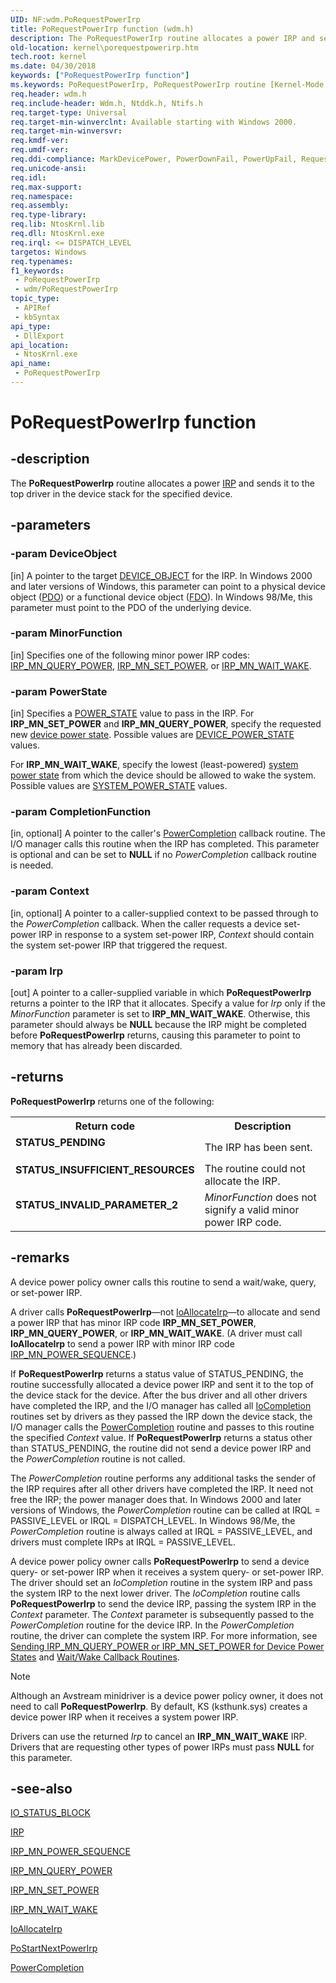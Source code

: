 ```yaml
---
UID: NF:wdm.PoRequestPowerIrp
title: PoRequestPowerIrp function (wdm.h)
description: The PoRequestPowerIrp routine allocates a power IRP and sends it to the top driver in the device stack for the specified device.
old-location: kernel\porequestpowerirp.htm
tech.root: kernel
ms.date: 04/30/2018
keywords: ["PoRequestPowerIrp function"]
ms.keywords: PoRequestPowerIrp, PoRequestPowerIrp routine [Kernel-Mode Driver Architecture], kernel.porequestpowerirp, portn_d417d88c-2f6d-4af9-b7de-455dfcc1b9df.xml, wdm/PoRequestPowerIrp
req.header: wdm.h
req.include-header: Wdm.h, Ntddk.h, Ntifs.h
req.target-type: Universal
req.target-min-winverclnt: Available starting with Windows 2000.
req.target-min-winversvr: 
req.kmdf-ver: 
req.umdf-ver: 
req.ddi-compliance: MarkDevicePower, PowerDownFail, PowerUpFail, RequestedPowerIrp, HwStorPortProhibitedDDIs
req.unicode-ansi: 
req.idl: 
req.max-support: 
req.namespace: 
req.assembly: 
req.type-library: 
req.lib: NtosKrnl.lib
req.dll: NtosKrnl.exe
req.irql: <= DISPATCH_LEVEL
targetos: Windows
req.typenames: 
f1_keywords:
 - PoRequestPowerIrp
 - wdm/PoRequestPowerIrp
topic_type:
 - APIRef
 - kbSyntax
api_type:
 - DllExport
api_location:
 - NtosKrnl.exe
api_name:
 - PoRequestPowerIrp
---
```


# PoRequestPowerIrp function


## -description

The <b>PoRequestPowerIrp</b> routine allocates a power <a href="/windows-hardware/drivers/ddi/wdm/ns-wdm-_irp">IRP</a> and sends it to the top driver in the device stack for the specified device.

## -parameters

### -param DeviceObject 

[in]
A pointer to the target <a href="/windows-hardware/drivers/ddi/wdm/ns-wdm-_device_object">DEVICE_OBJECT</a> for the IRP. In Windows 2000 and later versions of Windows, this parameter can point to a physical device object (<a href="/windows-hardware/drivers/">PDO</a>) or a functional device object (<a href="/windows-hardware/drivers/">FDO</a>). In Windows 98/Me, this parameter must point to the PDO of the underlying device.

### -param MinorFunction 

[in]
Specifies one of the following minor power IRP codes: <a href="/windows-hardware/drivers/kernel/irp-mn-query-power">IRP_MN_QUERY_POWER</a>, <a href="/windows-hardware/drivers/kernel/irp-mn-set-power">IRP_MN_SET_POWER</a>, or <a href="/windows-hardware/drivers/kernel/irp-mn-wait-wake">IRP_MN_WAIT_WAKE</a>.

### -param PowerState 

[in]
Specifies a <a href="/windows-hardware/drivers/ddi/wdm/ns-wdm-_power_state">POWER_STATE</a> value to pass in the IRP. For <b>IRP_MN_SET_POWER</b> and <b>IRP_MN_QUERY_POWER</b>, specify the requested new <a href="/windows-hardware/drivers/kernel/device-power-states">device power state</a>. Possible values are <a href="/windows-hardware/drivers/ddi/wudfddi/ne-wudfddi-_device_power_state">DEVICE_POWER_STATE</a> values.

For <b>IRP_MN_WAIT_WAKE</b>, specify the lowest (least-powered) <a href="/windows-hardware/drivers/kernel/system-power-states">system power state</a> from which the device should be allowed to wake the system. Possible values are <a href="/windows-hardware/drivers/ddi/wdm/ne-wdm-_system_power_state">SYSTEM_POWER_STATE</a> values.

### -param CompletionFunction 

[in, optional]
A pointer to the caller's <a href="/windows-hardware/drivers/ddi/wdm/nc-wdm-request_power_complete">PowerCompletion</a> callback routine. The I/O manager calls this routine when the IRP has completed. This parameter is optional and can be set to <b>NULL</b> if no <i>PowerCompletion</i> callback routine is needed.

### -param Context 

[in, optional]
A pointer to a caller-supplied context to be passed through to the <i>PowerCompletion</i> callback. When the caller requests a device set-power IRP in response to a system set-power IRP, <i>Context</i> should contain the system set-power IRP that triggered the request.

### -param Irp 

[out]
A pointer to a caller-supplied variable in which <b>PoRequestPowerIrp</b> returns a pointer to the IRP that it allocates. Specify a value for <i>Irp</i> only if the <i>MinorFunction</i> parameter is set to <b>IRP_MN_WAIT_WAKE</b>. Otherwise, this parameter should always be <b>NULL</b> because the IRP might be completed before <b>PoRequestPowerIrp</b> returns, causing this parameter to point to memory that has already been discarded.

## -returns

<b>PoRequestPowerIrp</b> returns one of the following:

<table>
<tr>
<th>Return code</th>
<th>Description</th>
</tr>
<tr>
<td width="40%">
<dl>
<dt><b>STATUS_PENDING</b></dt>
</dl>
</td>
<td width="60%">
The IRP has been sent.

</td>
</tr>
<tr>
<td width="40%">
<dl>
<dt><b>STATUS_INSUFFICIENT_RESOURCES</b></dt>
</dl>
</td>
<td width="60%">
The routine could not allocate the IRP.

</td>
</tr>
<tr>
<td width="40%">
<dl>
<dt><b>STATUS_INVALID_PARAMETER_2</b></dt>
</dl>
</td>
<td width="60%">
<i>MinorFunction</i> does not signify a valid minor power IRP code.

</td>
</tr>
</table>

## -remarks

A device power policy owner calls this routine to send a wait/wake, query, or set-power IRP.

A driver calls <b>PoRequestPowerIrp</b>—not <a href="/windows-hardware/drivers/ddi/wdm/nf-wdm-ioallocateirp">IoAllocateIrp</a>—to allocate and send a power IRP that has minor IRP code <b>IRP_MN_SET_POWER</b>, <b>IRP_MN_QUERY_POWER</b>, or <b>IRP_MN_WAIT_WAKE</b>. (A driver must call <b>IoAllocateIrp</b> to send a power IRP with minor IRP code <a href="/windows-hardware/drivers/kernel/irp-mn-power-sequence">IRP_MN_POWER_SEQUENCE</a>.) 

If <b>PoRequestPowerIrp</b> returns a status value of STATUS_PENDING, the routine successfully allocated a device power IRP and sent it to the top of the device stack for the device. After the bus driver and all other drivers have completed the IRP, and the I/O manager has called all <a href="/windows-hardware/drivers/ddi/wdm/nc-wdm-io_completion_routine">IoCompletion</a> routines set by drivers as they passed the IRP down the device stack, the I/O manager calls the <a href="/windows-hardware/drivers/ddi/wdm/nc-wdm-request_power_complete">PowerCompletion</a> routine and passes to this routine the specified <i>Context</i> value. If <b>PoRequestPowerIrp</b> returns a status other than STATUS_PENDING, the routine did not send a device power IRP and the <i>PowerCompletion</i> routine is not called.

The <i>PowerCompletion</i> routine performs any additional tasks the sender of the IRP requires after all other drivers have completed the IRP. It need not free the IRP; the power manager does that. In Windows 2000 and later versions of Windows, the <i>PowerCompletion</i> routine can be called at IRQL = PASSIVE_LEVEL or IRQL = DISPATCH_LEVEL. In Windows 98/Me, the <i>PowerCompletion</i> routine is always called at IRQL = PASSIVE_LEVEL, and drivers must complete IRPs at IRQL = PASSIVE_LEVEL.

A device power policy owner calls <b>PoRequestPowerIrp</b> to send a device query- or set-power IRP when it receives a system query- or set-power IRP. The driver should set an <i>IoCompletion</i> routine in the system IRP and pass the system IRP to the next lower driver. The <i>IoCompletion</i> routine calls <b>PoRequestPowerIrp</b> to send the device IRP, passing the system IRP in the <i>Context</i> parameter. The <i>Context</i> parameter is subsequently passed to the <i>PowerCompletion</i> routine for the device IRP. In the <i>PowerCompletion</i> routine, the driver can complete the system IRP. For more information, see <a href="/windows-hardware/drivers/kernel/sending-irp-mn-query-power-or-irp-mn-set-power-for-device-power-states">Sending IRP_MN_QUERY_POWER or IRP_MN_SET_POWER for Device Power States</a> and <a href="/windows-hardware/drivers/kernel/wait-wake-callback-routines">Wait/Wake Callback Routines</a>.

> [!NOTE]
>
> Although an Avstream minidriver is a device power policy owner, it does not need to call <b>PoRequestPowerIrp</b>. By default, KS (ksthunk.sys) creates a device power IRP when it receives a system power IRP.

Drivers can use the returned <i>Irp</i> to cancel an <b>IRP_MN_WAIT_WAKE</b> IRP. Drivers that are requesting other types of power IRPs must pass <b>NULL</b> for this parameter.

## -see-also

<a href="/windows-hardware/drivers/ddi/wdm/ns-wdm-_io_status_block">IO_STATUS_BLOCK</a>



<a href="/windows-hardware/drivers/ddi/wdm/ns-wdm-_irp">IRP</a>



<a href="/windows-hardware/drivers/kernel/irp-mn-power-sequence">IRP_MN_POWER_SEQUENCE</a>



<a href="/windows-hardware/drivers/kernel/irp-mn-query-power">IRP_MN_QUERY_POWER</a>



<a href="/windows-hardware/drivers/kernel/irp-mn-set-power">IRP_MN_SET_POWER</a>



<a href="/windows-hardware/drivers/kernel/irp-mn-wait-wake">IRP_MN_WAIT_WAKE</a>



<a href="/windows-hardware/drivers/ddi/wdm/nf-wdm-ioallocateirp">IoAllocateIrp</a>



<a href="/windows-hardware/drivers/ddi/ntifs/nf-ntifs-postartnextpowerirp">PoStartNextPowerIrp</a>



<a href="/windows-hardware/drivers/ddi/wdm/nc-wdm-request_power_complete">PowerCompletion</a>
